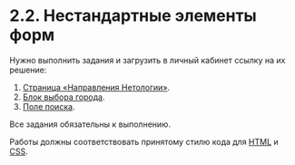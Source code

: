 # 2.2. Нестандартные элементы форм

Нужно выполнить задания и загрузить в личный кабинет ссылку на их решение:

1. [Страница «Направления Нетологии»](./courses/).
2. [Блок выбора города](./city-select/).
3. [Поле поиска](./search-field/).

Все задания обязательны к выполнению.

Работы должны соответствовать принятому стилю кода для [HTML](https://github.com/netology-code/codestyle/tree/master/html) и [CSS](https://github.com/netology-code/codestyle/tree/master/css).
